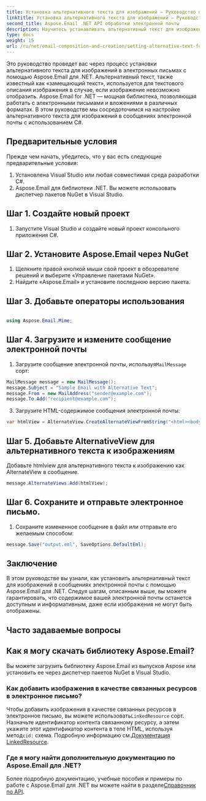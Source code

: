 ```yaml
---
title: Установка альтернативного текста для изображений — Руководство по C#
linktitle: Установка альтернативного текста для изображений — Руководство по C#
second_title: Aspose.Email .NET API обработки электронной почты
description: Научитесь устанавливать альтернативный текст для изображений в электронных письмах с помощью Aspose.Email для .NET. Обеспечьте доступность с помощью четкого альтернативного текста. Документация и код включены.
type: docs
weight: 15
url: /ru/net/email-composition-and-creation/setting-alternative-text-for-images-csharp-guide/
---
```


Это руководство проведет вас через процесс установки альтернативного текста для изображений в электронных письмах с помощью Aspose.Email для .NET. Альтернативный текст, также известный как «замещающий текст», используется для текстового описания изображения в случае, если изображение невозможно отобразить. Aspose.Email for .NET — мощная библиотека, позволяющая работать с электронными письмами и вложениями в различных форматах. В этом руководстве мы сосредоточимся на настройке альтернативного текста для изображений в сообщениях электронной почты с использованием C#.

## Предварительные условия

Прежде чем начать, убедитесь, что у вас есть следующие предварительные условия:

1. Установлена Visual Studio или любая совместимая среда разработки C#.
2. Aspose.Email для библиотеки .NET. Вы можете использовать диспетчер пакетов NuGet в Visual Studio.

## Шаг 1. Создайте новый проект

1. Запустите Visual Studio и создайте новый проект консольного приложения C#.

## Шаг 2. Установите Aspose.Email через NuGet

1. Щелкните правой кнопкой мыши свой проект в обозревателе решений и выберите «Управление пакетами NuGet».
2. Найдите «Aspose.Email» и установите последнюю версию пакета.

## Шаг 3. Добавьте операторы использования

```csharp

using Aspose.Email.Mime;
```

## Шаг 4. Загрузите и измените сообщение электронной почты

1.  Загрузите сообщение электронной почты, используя`MailMessage` сорт:

```csharp
MailMessage message = new MailMessage();
message.Subject = "Sample Email with Alternative Text";
message.From = new MailAddress("sender@example.com");
message.To.Add("recipient@example.com");
```

3. Загрузите HTML-содержимое сообщения электронной почты:

```csharp
var htmlView = AlternateView.CreateAlternateViewFromString("<html><body><img src='cid:logo.jpg' alt='Company Logo'></body></html>", null, "text/html");
```

## Шаг 5. Добавьте AlternativeView для альтернативного текста к изображениям

Добавьте htmlview для альтернативного текста к изображению как AlternateView в сообщение. 
```csharp
message.AlternateViews.Add(htmlView);
```

## Шаг 6. Сохраните и отправьте электронное письмо.

1. Сохраните измененное сообщение в файл или отправьте его желаемым способом:

```csharp
message.Save("output.eml", SaveOptions.DefaultEml);
```

## Заключение

В этом руководстве вы узнали, как установить альтернативный текст для изображений в сообщениях электронной почты с помощью Aspose.Email для .NET. Следуя шагам, описанным выше, вы можете гарантировать, что содержимое вашей электронной почты останется доступным и информативным, даже если изображения не могут быть отображены.

## Часто задаваемые вопросы

## Как я могу скачать библиотеку Aspose.Email?

Вы можете загрузить библиотеку Aspose.Email из выпусков Aspose или установить ее через диспетчер пакетов NuGet в Visual Studio.

### Как добавить изображения в качестве связанных ресурсов в электронное письмо?

Чтобы добавить изображения в качестве связанных ресурсов в электронное письмо, вы можете использовать`LinkedResource` сорт. Назначьте идентификатор контента связанному ресурсу, а затем укажите этот идентификатор контента в теле HTML, используя метод`cid:` схема. Подробную информацию см.[Документация LinkedResource](https://reference.aspose.com/email/net/aspose.email/linkedresource/).
### Где я могу найти дополнительную документацию по Aspose.Email для .NET?

 Более подробную документацию, учебные пособия и примеры по работе с Aspose.Email для .NET вы можете найти в разделе[Справочник по API](https://reference.aspose.com/email/net/).